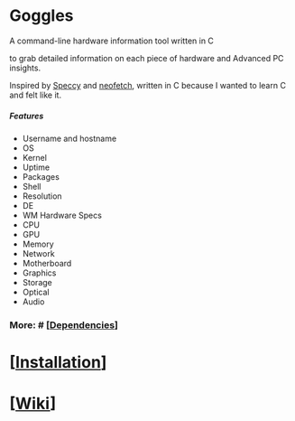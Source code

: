 # Goggles
A command-line hardware information tool written in C 

to grab detailed information on each piece of hardware and Advanced PC insights.

Inspired by [Speccy](https://www.ccleaner.com/speccy) and [neofetch](https://github.com/tedleyem/goggles), written in C because I wanted to learn C and felt like it.

##### Features
* Username and hostname
* OS
* Kernel
* Uptime
* Packages
* Shell
* Resolution
* DE
* WM 
 Hardware Specs 
* CPU
* GPU
* Memory
* Network
* Motherboard
* Graphics
* Storage
* Optical
* Audio



 

### More: # [[Dependencies](https://github.com/tedleyem/goggles/wiki/Dependencies)]

# [[Installation](https://github.com/tedleyem/goggles/wiki/Installation)] 

# [[Wiki](https://github.com/tedleyem/goggles/wiki)]
